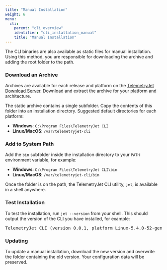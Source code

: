 ```yaml
---
title: "Manual Installation"
weight: 6
menu:
  cli:
    parent: "cli_overview"
    identifier: "cli_installation_manual"
    title: "Manual Installation"
---
```

The CLI binaries are also available as static files for manual installation. Using this method, you are responsible for downloading the archive and adding the root folder to the path.

### Download an Archive

Archives are available for each release and platform on the [TelemetryJet Download Server](https://downloads.telemetryjet.com/builds/cli/). Download and extract the archive for your platform and architecture.

The static archive contains a single subfolder. Copy the contents of this folder into an installation directory. Suggested default directories for each platform:
- **Windows**: `C:\Program Files\TelemetryJet CLI`
- **Linux/MacOS**: `/var/telemetryjet-cli`

### Add to System Path

Add the `bin` subfolder inside the installation directory to your `PATH` environment variable, for example:
- **Windows**: `C:\Program Files\TelemetryJet CLI\bin`
- **Linux/MacOS**: `/var/telemetryjet-cli/bin`

Once the folder is on the path, the TelemetryJet CLI utility, `jet`, is available in a shell anywhere.

### Test Installation

To test the installation, run `jet --version` from your shell. This should output the version of the CLI you have installed, for example: 
<pre>
TelemetryJet CLI (version 0.0.1, platform Linux-5.4.0-52-generic, architecture x86_64)
</pre>

### Updating
To update a manual installation, download the new version and overwrite the folder containing the old version. Your configuration data will be preserved.